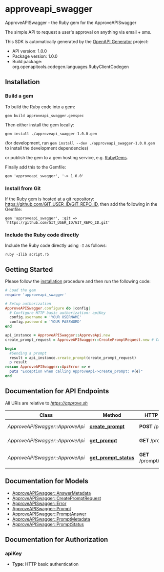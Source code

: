 # approveapi_swagger

ApproveAPISwagger - the Ruby gem for the ApproveAPISwagger

The simple API to request a user's approval on anything via email + sms.

This SDK is automatically generated by the [OpenAPI Generator](https://openapi-generator.tech) project:

- API version: 1.0.0
- Package version: 1.0.0
- Build package: org.openapitools.codegen.languages.RubyClientCodegen

## Installation

### Build a gem

To build the Ruby code into a gem:

```shell
gem build approveapi_swagger.gemspec
```

Then either install the gem locally:

```shell
gem install ./approveapi_swagger-1.0.0.gem
```
(for development, run `gem install --dev ./approveapi_swagger-1.0.0.gem` to install the development dependencies)

or publish the gem to a gem hosting service, e.g. [RubyGems](https://rubygems.org/).

Finally add this to the Gemfile:

    gem 'approveapi_swagger', '~> 1.0.0'

### Install from Git

If the Ruby gem is hosted at a git repository: https://github.com/GIT_USER_ID/GIT_REPO_ID, then add the following in the Gemfile:

    gem 'approveapi_swagger', :git => 'https://github.com/GIT_USER_ID/GIT_REPO_ID.git'

### Include the Ruby code directly

Include the Ruby code directly using `-I` as follows:

```shell
ruby -Ilib script.rb
```

## Getting Started

Please follow the [installation](#installation) procedure and then run the following code:
```ruby
# Load the gem
require 'approveapi_swagger'

# Setup authorization
ApproveAPISwagger.configure do |config|
  # Configure HTTP basic authorization: apiKey
  config.username = 'YOUR USERNAME'
  config.password = 'YOUR PASSWORD'
end

api_instance = ApproveAPISwagger::ApproveApi.new
create_prompt_request = ApproveAPISwagger::CreatePromptRequest.new # CreatePromptRequest | 

begin
  #Sending a prompt
  result = api_instance.create_prompt(create_prompt_request)
  p result
rescue ApproveAPISwagger::ApiError => e
  puts "Exception when calling ApproveApi->create_prompt: #{e}"
end

```

## Documentation for API Endpoints

All URIs are relative to *https://approve.sh*

Class | Method | HTTP request | Description
------------ | ------------- | ------------- | -------------
*ApproveAPISwagger::ApproveApi* | [**create_prompt**](docs/ApproveApi.md#create_prompt) | **POST** /prompt | Sending a prompt
*ApproveAPISwagger::ApproveApi* | [**get_prompt**](docs/ApproveApi.md#get_prompt) | **GET** /prompt/{id} | Retrieve a prompt
*ApproveAPISwagger::ApproveApi* | [**get_prompt_status**](docs/ApproveApi.md#get_prompt_status) | **GET** /prompt/{id}/status | Check prompt status


## Documentation for Models

 - [ApproveAPISwagger::AnswerMetadata](docs/AnswerMetadata.md)
 - [ApproveAPISwagger::CreatePromptRequest](docs/CreatePromptRequest.md)
 - [ApproveAPISwagger::Error](docs/Error.md)
 - [ApproveAPISwagger::Prompt](docs/Prompt.md)
 - [ApproveAPISwagger::PromptAnswer](docs/PromptAnswer.md)
 - [ApproveAPISwagger::PromptMetadata](docs/PromptMetadata.md)
 - [ApproveAPISwagger::PromptStatus](docs/PromptStatus.md)


## Documentation for Authorization


### apiKey

- **Type**: HTTP basic authentication

